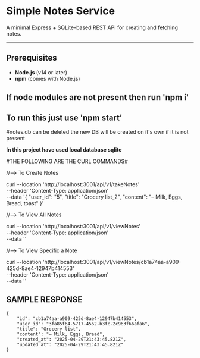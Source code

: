 # Simple Notes Service

A minimal Express + SQLite-based REST API for creating and fetching notes.

---

## Prerequisites

- **Node.js** (v14 or later)  
- **npm** (comes with Node.js)



## If node modules are not present then run 'npm i' 

## To run this just use 'npm start' 

#notes.db can be deleted the new DB will be created on it's own if it is not present 

**In this project have used local database sqlite**

#THE FOLLOWING ARE THE CURL COMMANDS#


//--> To Create Notes

curl --location 'http://localhost:3001/api/v1/takeNotes' \
--header 'Content-Type: application/json' \
--data '{
    "user_id": "5",
    "title":   "Grocery list_2",
    "content": "– Milk, Eggs, Bread, toast"
  }'


//--> To View All Notes

curl --location 'http://localhost:3001/api/v1/viewNotes' \
--header 'Content-Type: application/json' \
--data ''


//--> To View Specific a Note

curl --location 'http://localhost:3001/api/v1/viewNotes/cb1a74aa-a909-425d-8ae4-12947b414553' \
--header 'Content-Type: application/json' \
--data ''

## SAMPLE RESPONSE
```JS
{
    "id": "cb1a74aa-a909-425d-8ae4-12947b414553",
    "user_id": "3fa85f64-5717-4562-b3fc-2c963f66afa6",
    "title": "Grocery list",
    "content": "– Milk, Eggs, Bread",
    "created_at": "2025-04-29T21:43:45.821Z",
    "updated_at": "2025-04-29T21:43:45.821Z"
}
```


